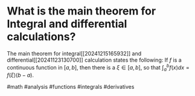 # What is the main theorem for Integral and differential calculations? 
The main theorem for integral[[20241215165932]] and differential[[20241123130700]] calculation states the following: 
If $f$ is a continuous function in $[a,b]$, then there is a $\xi \in [a,b]$, so that $\int_a^b f(x) dx = f(\xi)(b-a)$.

#math #analysis #functions #integrals #derivatives
